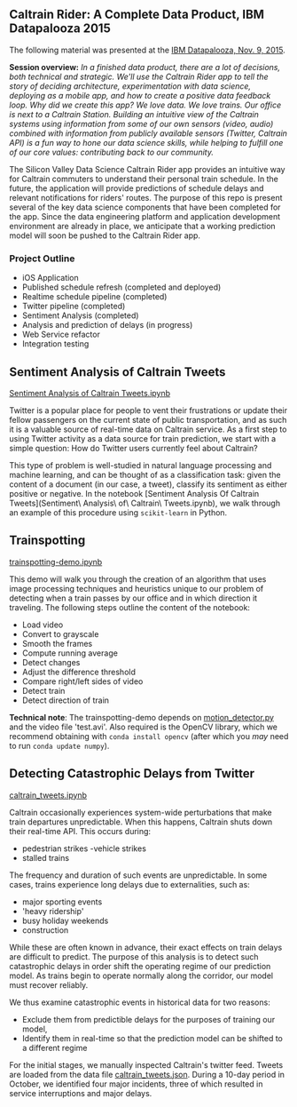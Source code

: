 ## Caltrain Rider: A Complete Data Product, IBM Datapalooza 2015

The following material was presented at the [IBM Datapalooza, Nov. 9, 2015](http://www.spark.tc/datapalooza/full-topics/).

**Session overview:**
*In a finished data product, there are a lot of decisions, both technical and strategic. We'll use the Caltrain Rider app to tell the story of deciding architecture, experimentation with data science, deploying as a mobile app, and how to create a positive data feedback loop. Why did we create this app? We love data. We love trains. Our office is next to a Caltrain Station. Building an intuitive view of the Caltrain systems using information from some of our own sensors (video, audio) combined with information from publicly available sensors (Twitter, Caltrain API) is a fun way to hone our data science skills, while helping to fulfill one of our core values: contributing back to our community.*

The Silicon Valley Data Science Caltrain Rider app provides an intuitive way for Caltrain commuters to understand their personal train schedule. In the future, the application will provide predictions of schedule delays and relevant notifications for riders' routes. 
The purpose of this repo is present several of the key data science components that have been completed for the app. 
Since the data engineering platform and application development environment are already in place, 
we anticipate that a working prediction model will soon be pushed to the Caltrain Rider app. 

### Project Outline
- iOS Application
- Published schedule refresh (completed and deployed)
- Realtime schedule pipeline (completed)
- Twitter pipeline (completed)
- Sentiment Analysis (completed)
- Analysis and prediction of delays (in progress)
- Web Service refactor
- Integration testing


## Sentiment Analysis of Caltrain Tweets

[Sentiment Analysis of Caltrain Tweets.ipynb](https://github.com/silicon-valley-data-science/datapalooza-2015/blob/master/Sentiment%20Analysis%20of%20Caltrain%20Tweets.ipynb)

Twitter is a popular place for people to vent their frustrations or update their fellow passengers on the current state of public transportation, and as such it is a  valuable source of real-time data on Caltrain service. As a first step to using Twitter activity as a data source for train prediction, we start with a simple question: How do Twitter users currently feel about Caltrain?

This type of problem is well-studied in natural language processing and machine learning, and can be thought of as a classification task: given the content of a document (in our case, a tweet), classify its sentiment as either positive or negative. In the notebook [Sentiment Analysis Of Caltrain Tweets](Sentiment\ Analysis\ of\ Caltrain\ Tweets.ipynb), we walk through an example of this procedure using `scikit-learn` in Python.

## Trainspotting

[trainspotting-demo.ipynb](https://github.com/silicon-valley-data-science/datapalooza-2015/blob/master/trainspotting-demo.ipynb)

This demo will walk you through the creation of an algorithm that uses image processing techniques and heuristics unique to our problem of detecting when a train passes by our office and in which direction it traveling. 
The following steps outline the content of the notebook:

- Load video
- Convert to grayscale
- Smooth the frames
- Compute running average
- Detect changes
- Adjust the difference threshold
- Compare right/left sides of video
- Detect train 
- Detect direction of train

**Technical note**: The trainspotting-demo depends on [motion_detector.py](https://github.com/silicon-valley-data-science/datapalooza-2015/blob/master/motion_detector.py) and the video file 'test.avi'. Also required is the OpenCV library, which we recommend obtaining with `conda install opencv` (after which you *may* need to run `conda update numpy`).

## Detecting Catastrophic Delays from Twitter

[caltrain_tweets.ipynb](https://github.com/silicon-valley-data-science/datapalooza-2015/blob/master/caltrain_tweets.ipynb)

Caltrain occasionally experiences system-wide perturbations that make train departures 
unpredictable. 
When this happens, Caltrain shuts down their real-time API.
This occurs during:

- pedestrian strikes
-vehicle strikes
- stalled trains

The frequency and duration of such events are unpredictable. 
In some cases, trains experience long delays due to externalities,
such as:

- major sporting events
- 'heavy ridership'
- busy holiday weekends
- construction

While these are often known in advance, 
their exact effects on train delays are difficult to predict. 
The purpose of this analysis is to detect such catastrophic delays in order shift the operating
regime of our prediction model.
As trains begin to operate normally along the corridor, our model must recover reliably.

We thus examine catastrophic events in historical data for two reasons:

- Exclude them from predictible delays for the purposes of training our model,
- Identify them in real-time so that the prediction model can be shifted to a different regime

For the initial stages, we manually inspected Caltrain's twitter feed.
Tweets are loaded from the data file [caltrain_tweets.json](https://github.com/silicon-valley-data-science/datapalooza-2015/blob/master/caltrain_tweets.json). 
During a 10-day period in October, we identified four major incidents, 
three of which resulted in service interruptions and major delays.
